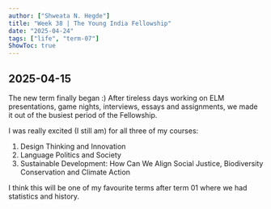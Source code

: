 ```yaml
---
author: ["Shweata N. Hegde"]
title: "Week 38 | The Young India Fellowship"
date: "2025-04-24"
tags: ["life", "term-07"]
ShowToc: true
---
```

## 2025-04-15
The new term finally began :) After tireless days working on ELM presentations, game nights, interviews, essays and assignments, we made it out of the busiest period of the Fellowship.

I was really excited (I still am) for all three of my courses: 
1. Design Thinking and Innovation
2. Language Politics and Society
3. Sustainable Development: How Can We Align Social Justice, Biodiversity Conservation and Climate Action 

I think this will be one of my favourite terms after term 01 where we had statistics and history.

